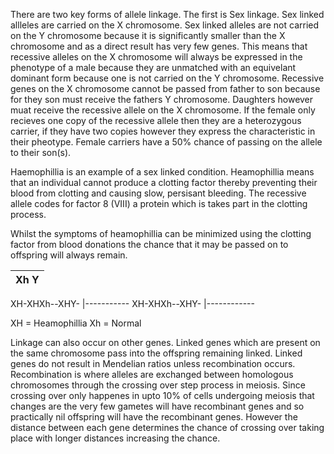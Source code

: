 There are two key forms of allele linkage. The first is Sex linkage. Sex linked allleles are carried on the X chromosome. Sex linked alleles are not carried on the Y chromosome because it is significantly smaller than the X chromosome and as a direct result has very few genes. This means that recessive alleles on the X chromosome will always be expressed in the phenotype of a male because they are unmatched with an equivelant dominant form because one is not carried on the Y chromosome. Recessive genes on the X chromosome cannot be passed from father to son because for they son must receive the fathers Y chromosome. Daughters however muat receive the recessive allele on the X chromosome. If the female only recieves one copy of the recessive allele then they are a heterozygous carrier, if they have two copies however they express the characteristic in their pheotype. Female carriers have a 50% chance of passing on the allele to their son(s).

Haemophillia is an example of a sex linked condition. Heamophillia means that an individual cannot produce a clotting factor thereby preventing their blood from clotting and causing slow, persisant bleeding. The recessive allele codes for factor 8 (VIII) a protein which is takes part in the clotting process.

Whilst the symptoms of heamophillia can be minimized using the clotting factor from blood donations the chance that it may be passed on to offspring will always remain.

|   Xh    Y
|------------
XH-XHXh--XHY-
|-----------
XH-XHXh--XHY-
|------------

XH = Heamophillia
Xh = Normal

Linkage can also occur on other genes. Linked genes which are present on the same chromosome pass into the offspring remaining linked. Linked genes do not result in Mendelian ratios unless recombination occurs. Recombination is where alleles are exchanged between homologous chromosomes through the crossing over step process in meiosis. Since crossing over only happenes in upto 10% of cells undergoing meiosis that changes are the very few gametes will have recombinant genes and so practically nil offspring will have the recombinant genes. However the distance between each gene determines the chance of crossing over taking place with longer distances increasing the chance.
